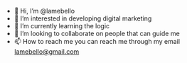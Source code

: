 - 👋 Hi, I’m @lamebello
- 👀 I’m interested in developing digital marketing 
- 🌱 I’m currently learning the logic
- 💞️ I’m looking to collaborate on people that can guide me 
- 📫 How to reach me you can reach me through my email lamebello@gmail.com 

<!---
lamebello/lamebello is a ✨ special ✨ repository because its `README.md` (this file) appears on your GitHub profile.
You can click the Preview link to take a look at your changes.
--->
